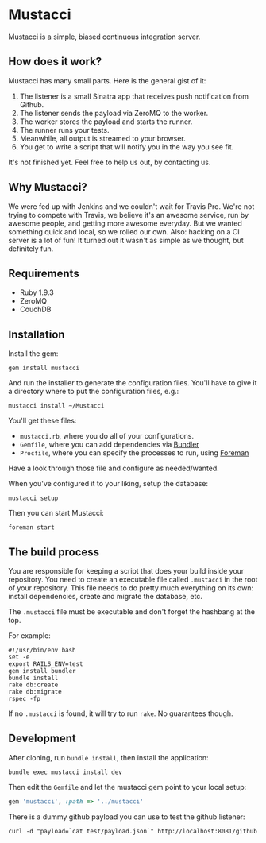 # Mustacci

Mustacci is a simple, biased continuous integration server.

## How does it work?

Mustacci has many small parts. Here is the general gist of it:

1. The listener is a small Sinatra app that receives push notification from Github.
2. The listener sends the payload via ZeroMQ to the worker.
3. The worker stores the payload and starts the runner.
4. The runner runs your tests.
5. Meanwhile, all output is streamed to your browser.
6. You get to write a script that will notify you in the way you see fit.

It's not finished yet. Feel free to help us out, by contacting us.

## Why Mustacci?

We were fed up with Jenkins and we couldn't wait for Travis Pro. We're not
trying to compete with Travis, we believe it's an awesome service, run by
awesome people, and getting more awesome everyday. But we wanted something
quick and local, so we rolled our own. Also: hacking on a CI server is a lot of
fun! It turned out it wasn't as simple as we thought, but definitely fun.

## Requirements

* Ruby 1.9.3
* ZeroMQ
* CouchDB

## Installation

Install the gem:

``` shell
gem install mustacci
```

And run the installer to generate the configuration files. You'll have to give
it a directory where to put the configuration files, e.g.:

``` shell
mustacci install ~/Mustacci
```

You'll get these files:

* `mustacci.rb`, where you do all of your configurations.
* `Gemfile`, where you can add dependencies via [Bundler](http://gembundler.com/)
* `Procfile`, where you can specify the processes to run, using [Foreman](http://ddollar.github.com/foreman/)

Have a look through those file and configure as needed/wanted.

When you've configured it to your liking, setup the database:

``` shell
mustacci setup
```

Then you can start Mustacci:

``` shell
foreman start
```


## The build process

You are responsible for keeping a script that does your build inside your
repository. You need to create an executable file called `.mustacci` in the
root of your repository. This file needs to do pretty much everything on its
own: install dependencies, create and migrate the database, etc.

The `.mustacci` file must be executable and don't forget the hashbang at the top.

For example:

``` shell
#!/usr/bin/env bash
set -e
export RAILS_ENV=test
gem install bundler
bundle install
rake db:create
rake db:migrate
rspec -fp
```

If no `.mustacci` is found, it will try to run `rake`. No guarantees though.

## Development

After cloning, run `bundle install`, then install the application:

``` shell
bundle exec mustacci install dev
```

Then edit the `Gemfile` and let the mustacci gem point to your local setup:

``` ruby
gem 'mustacci', :path => '../mustacci'
```

There is a dummy github payload you can use to test the github listener:

``` shell
curl -d "payload=`cat test/payload.json`" http://localhost:8081/github
```
